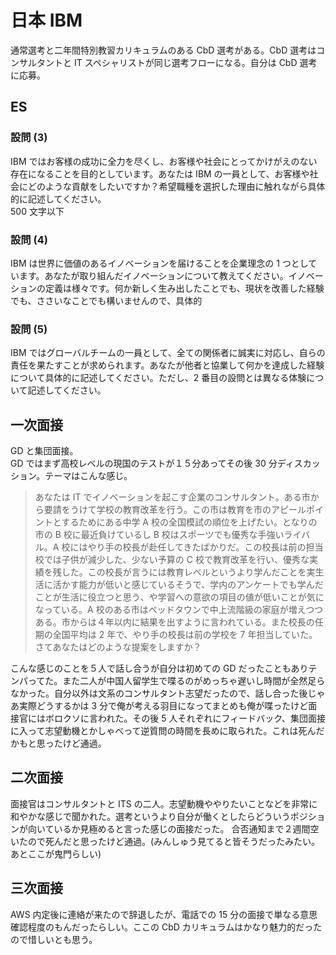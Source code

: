 # 日本 IBM

通常選考と二年間特別教習カリキュラムのある CbD 選考がある。CbD 選考はコンサルタントと IT スペシャリストが同じ選考フローになる。自分は CbD 選考に応募。

## ES

### 設問 (3)

IBM ではお客様の成功に全力を尽くし、お客様や社会にとってかけがえのない存在になることを目的としています。あなたは IBM の一員として、お客様や社会にどのような貢献をしたいですか？希望職種を選択した理由に触れながら具体的に記述してください。  
500 文字以下

### 設問 (4)

IBM は世界に価値のあるイノベーションを届けることを企業理念の 1 つとしています。あなたが取り組んだイノベーションについて教えてください。イノベーションの定義は様々です。何か新しく生み出したことでも、現状を改善した経験でも、ささいなことでも構いませんので、具体的

### 設問 (5)

IBM ではグローバルチームの一員として、全ての関係者に誠実に対応し、自らの責任を果たすことが求められます。あなたが他者と協業して何かを達成した経験について具体的に記述してください。ただし、2 番目の設問とは異なる体験について記述してください。

## 一次面接

GD と集団面接。  
GD ではまず高校レベルの現国のテストが１５分あってその後 30 分ディスカッション。テーマはこんな感じ。

> あなたは IT でイノベーションを起こす企業のコンサルタント。ある市から要請をうけて学校の教育改革を行う。この市は教育を市のアピールポイントとするためにある中学 A 校の全国模試の順位を上げたい。となりの市の B 校に最近負けているし B 校はスポーツでも優秀な手強いライバル。A 校にはやり手の校長が赴任してきたばかりだ。この校長は前の担当校では子供が減少した、少ない予算の C 校で教育改革を行い、優秀な実績を残した。この校長が言うには教育レベルというより学んだことを実生活に活かす能力が低いと感じているそうで、学内のアンケートでも学んだことが生活に役立つと思う、や学習への意欲の項目の値が低いことが気になっている。A 校のある市はベッドタウンで中上流階級の家庭が増えつつある。市からは４年以内に結果を出すように言われている。また校長の任期の全国平均は 2 年で、やり手の校長は前の学校を 7 年担当していた。  
> さてあなたはどのような提案をしますか？

こんな感じのことを５人で話し合うが自分は初めての GD だったこともありテンパってた。また二人が中国人留学生で喋るのがめっちゃ遅いし時間が全然足らなかった。自分以外は文系のコンサルタント志望だったので、話し合った後じゃあ実際どうするかは 3 分で俺が考える羽目になってまとめも俺が喋ったけど面接官にはボロクソに言われた。その後 5 人それぞれにフィードバック、集団面接に入って志望動機とかしゃべって逆質問の時間を長めに取られた。これは死んだかもと思ったけど通過。

## 二次面接

面接官はコンサルタントと ITS の二人。志望動機ややりたいことなどを非常に和やかな感じで聞かれた。選考というより自分が働くとしたらどういうポジションが向いているか見極めると言った感じの面接だった。
合否通知まで２週間空いたので死んだと思ったけど通過。(みんしゅう見てると皆そうだったみたい。あとここが鬼門らしい)

## 三次面接

AWS 内定後に連絡が来たので辞退したが、電話での 15 分の面接で単なる意思確認程度のもんだったらしい。ここの CbD カリキュラムはかなり魅力的だったので惜しいとも思う。
